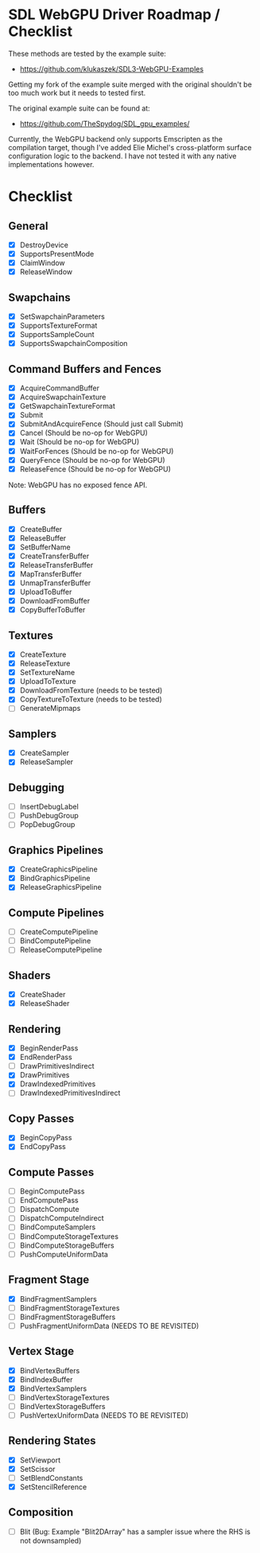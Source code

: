 # SDL WebGPU Driver Roadmap / Checklist

These methods are tested by the example suite:
- https://github.com/klukaszek/SDL3-WebGPU-Examples

Getting my fork of the example suite merged with the original shouldn't be too much work but it needs to tested first.

The original example suite can be found at:
- https://github.com/TheSpydog/SDL_gpu_examples/

Currently, the WebGPU backend only supports Emscripten as the compilation target, though I've added Elie Michel's cross-platform surface configuration logic to the backend. I have not tested it with any native implementations however. 

# Checklist

## General
- [x] DestroyDevice
- [x] SupportsPresentMode
- [x] ClaimWindow
- [x] ReleaseWindow

## Swapchains
- [x] SetSwapchainParameters
- [x] SupportsTextureFormat
- [x] SupportsSampleCount
- [x] SupportsSwapchainComposition

## Command Buffers and Fences
- [x] AcquireCommandBuffer
- [x] AcquireSwapchainTexture
- [x] GetSwapchainTextureFormat
- [x] Submit
- [x] SubmitAndAcquireFence (Should just call Submit)
- [x] Cancel (Should be no-op for WebGPU)
- [x] Wait (Should be no-op for WebGPU)
- [x] WaitForFences (Should be no-op for WebGPU)
- [x] QueryFence (Should be no-op for WebGPU)
- [x] ReleaseFence (Should be no-op for WebGPU)

Note: WebGPU has no exposed fence API.

## Buffers
- [x] CreateBuffer
- [x] ReleaseBuffer
- [x] SetBufferName
- [x] CreateTransferBuffer
- [x] ReleaseTransferBuffer
- [x] MapTransferBuffer
- [x] UnmapTransferBuffer
- [x] UploadToBuffer
- [x] DownloadFromBuffer
- [x] CopyBufferToBuffer

## Textures
- [x] CreateTexture
- [x] ReleaseTexture
- [x] SetTextureName
- [x] UploadToTexture
- [x] DownloadFromTexture (needs to be tested)
- [x] CopyTextureToTexture (needs to be tested)
- [ ] GenerateMipmaps

## Samplers
- [x] CreateSampler
- [x] ReleaseSampler

## Debugging
- [ ] InsertDebugLabel
- [ ] PushDebugGroup
- [ ] PopDebugGroup

## Graphics Pipelines
- [x] CreateGraphicsPipeline
- [x] BindGraphicsPipeline
- [x] ReleaseGraphicsPipeline

## Compute Pipelines
- [ ] CreateComputePipeline
- [ ] BindComputePipeline
- [ ] ReleaseComputePipeline

## Shaders
- [x] CreateShader
- [x] ReleaseShader

## Rendering
- [x] BeginRenderPass
- [x] EndRenderPass
- [ ] DrawPrimitivesIndirect
- [x] DrawPrimitives
- [x] DrawIndexedPrimitives
- [ ] DrawIndexedPrimitivesIndirect

## Copy Passes
- [x] BeginCopyPass
- [x] EndCopyPass

## Compute Passes
- [ ] BeginComputePass
- [ ] EndComputePass
- [ ] DispatchCompute
- [ ] DispatchComputeIndirect
- [ ] BindComputeSamplers
- [ ] BindComputeStorageTextures
- [ ] BindComputeStorageBuffers
- [ ] PushComputeUniformData

## Fragment Stage
- [x] BindFragmentSamplers
- [ ] BindFragmentStorageTextures
- [ ] BindFragmentStorageBuffers
- [ ] PushFragmentUniformData (NEEDS TO BE REVISITED)

## Vertex Stage
- [x] BindVertexBuffers
- [x] BindIndexBuffer
- [x] BindVertexSamplers
- [ ] BindVertexStorageTextures
- [ ] BindVertexStorageBuffers
- [ ] PushVertexUniformData (NEEDS TO BE REVISITED)

## Rendering States
- [x] SetViewport
- [x] SetScissor
- [ ] SetBlendConstants
- [x] SetStencilReference

## Composition
- [ ] Blit (Bug: Example "Blit2DArray" has a sampler issue where the RHS is not downsampled)
